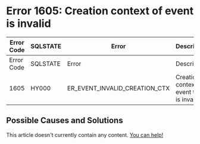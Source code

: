 
# Error 1605: Creation context of event is invalid


| Error Code | SQLSTATE | Error | Description |
| --- | --- | --- | --- |
| Error Code | SQLSTATE | Error | Description |
| 1605 | HY000 | ER_EVENT_INVALID_CREATION_CTX | Creation context of event `%s`.`%s` is invalid |




## Possible Causes and Solutions


This article doesn't currently contain any content. [You can help!](/kb/en/writing-and-editing-knowledge-base-articles/)

